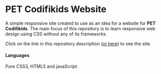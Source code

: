 # PET Codifikids Website

A simple responsive site created to use as an idea for a website for **PET Codifikids**. The main focus of this repository is to learn responsive web design using CSS without any of its frameworks. 

Click on the link in this repository description ([or here](https://henriquesqs.github.io/petCodifikids-website/)) to see the site.

#### Languages
Pure CSS3, HTML5 and javaScript.
